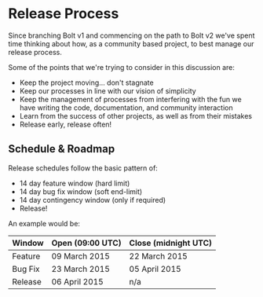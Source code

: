 Release Process
===============

Since branching Bolt v1 and commencing on the path to Bolt v2 we've spent time 
thinking about how, as a community based project, to best manage our release process. 

Some of the points that we're trying to consider in this discussion are:
- Keep the project moving… don't stagnate
- Keep our processes in line with our vision of simplicity
- Keep the management of processes from interfering with the fun we have writing the code, documentation, and community interaction
- Learn from the success of other projects, as well as from their mistakes
- Release early, release often!

Schedule & Roadmap
------------------

Release schedules follow the basic pattern of:
- 14 day feature window (hard limit)
- 14 day bug fix window (soft end-limit)
- 14 day contingency window (only if required)
- Release!

An example would be:

| Window   | Open (09:00 UTC) | Close (midnight UTC) |
|----------|------------------|----------------------|
| Feature  | 09 March 2015    | 22 March 2015        |
| Bug Fix  | 23 March 2015    | 05 April 2015        |
| Release  | 06 April 2015    | n/a                  |
